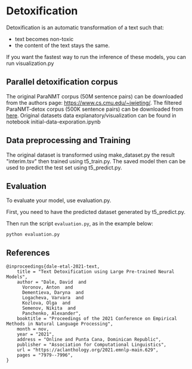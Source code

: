 # Detoxification
Detoxification is an automatic transformation of a text such that:
- text becomes non-toxic
- the content of the text stays the same.

If you want the fastest way to run the inference of these models, you can run visualization.py

## Parallel detoxification corpus

The original ParaNMT corpus (50M sentence pairs) can be downloaded from the authors page: https://www.cs.cmu.edu/~jwieting/. 
The filtered ParaNMT-detox corpus (500K sentence pairs) can be downloaded from [here](https://github.com/skoltech-nlp/detox/releases/download/emnlp2021/filtered_paranmt.zip). Original datasets data explanatory/visualization can be found in notebook initial-data-exporation.ipynb

## Data preprocessing and Training
The original dataset is transformed using make_dataset.py the result "interim.tsv" then trained using t5_train.py. The saved model then can be used to predict the test set using t5_predict.py. 

## Evaluation

To evaluate your model, use evaluation.py. 

First, you need to have the predicted dataset generated by t5_predict.py. 

Then run the script `evaluation.py`, as in the example below:

```
python evaluation.py
```



## References
```
@inproceedings{dale-etal-2021-text,
    title = "Text Detoxification using Large Pre-trained Neural Models",
    author = "Dale, David  and
      Voronov, Anton  and
      Dementieva, Daryna  and
      Logacheva, Varvara  and
      Kozlova, Olga  and
      Semenov, Nikita  and
      Panchenko, Alexander",
    booktitle = "Proceedings of the 2021 Conference on Empirical Methods in Natural Language Processing",
    month = nov,
    year = "2021",
    address = "Online and Punta Cana, Dominican Republic",
    publisher = "Association for Computational Linguistics",
    url = "https://aclanthology.org/2021.emnlp-main.629",
    pages = "7979--7996",
}
```
